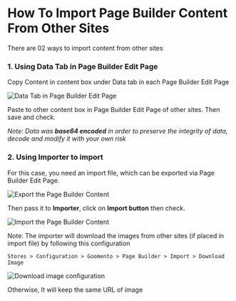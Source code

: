 # How To Import Page Builder Content From Other Sites

There are 02 ways to import content from other sites

### 1. Using Data Tab in Page Builder Edit Page

Copy Content in content box under Data tab in each Page Builder Edit Page

![Data Tab in Page Builder Edit Page ](https://i.imgur.com/UVw3bBH.png)

Paste to other content box in Page Builder Edit Page of other sites. Then save and check.

_Note: Data was **base64 encoded** in order to preserve the integrity of data, decode and modify it with your own risk_


### 2. Using **Importer** to import

For this case, you need an import file, which can be exported via Page Builder Edit Page.

![Export the Page Builder Content](https://i.imgur.com/o6BcqHH.png)

Then pass it to **Importer**, click on **Import button** then check.

![Import the Page Builder Content](https://i.imgur.com/wDUSU7Y.png)

Note: The importer will download the images from other sites (if placed in import file) by following this configuration

    Stores > Configuration > Goomento > Page Builder > Import > Download Image

![Download image configuration](https://i.imgur.com/buRoJNI.png)

Otherwise, It will keep the same URL of image

